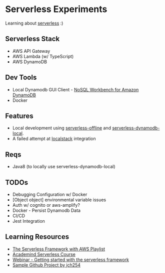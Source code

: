 # Serverless Experiments

Learning about [serverless](https://www.serverless.com/) :)

## Serverless Stack

- AWS API Gateway
- AWS Lambda (w/ TypeScript)
- AWS DynamoDB

## Dev Tools

- Local Dynamodb GUI Client - [NoSQL Workbench for Amazon DynamoDB](https://docs.aws.amazon.com/amazondynamodb/latest/developerguide/workbench.settingup.html)
- Docker

## Features

- Local development using [serverless-offline](https://github.com/dherault/serverless-offline) and [serverless-dynamodb-local](https://github.com/99x/serverless-dynamodb-local).
- A failed attempt at [localstack](https://github.com/localstack/localstack) integration

## Reqs

- Java8 (to locally use serverless-dynamodb-local)

## TODOs

- Debugging Configuration w/ Docker
- [Object object] environmental variable issues
- Auth w/ cognito or aws-amplify?
- Docker - Persist Dynamodb Data
- CI/CD
- Jest Integration

## Learning Resources

- [The Serverless Framework with AWS Playlist](https://www.youtube.com/watch?v=D5_FHbdsjRc&list=PLmexTtcbIn_gP8bpsUsHfv-58KsKPsGEo)
- [Academind Serverless Course](https://pro.academind.com/p/aws-serverless-apis-apps-a-complete-introduction)
- [Webinar - Getting started with the serverless framework](https://www.youtube.com/watch?v=LXB2Nv9ygQc)
- [Sample Github Project by jch254](https://github.com/jch254/serverless-node-dynamodb-api)
